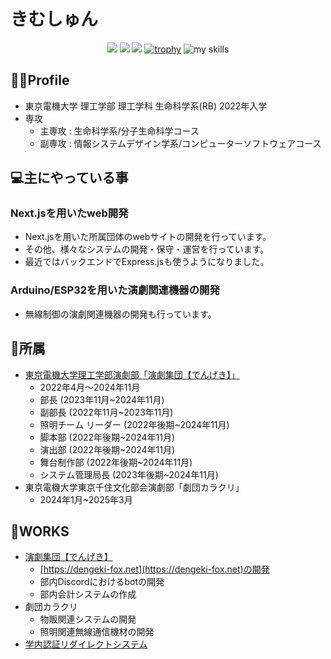 # きむしゅん

<div align="center">

![](http://github-profile-summary-cards.vercel.app/api/cards/most-commit-language?username=kimshun0213kr&theme=radical)
![](http://github-profile-summary-cards.vercel.app/api/cards/profile-details?username=kimshun0213kr&theme=radical)
![](https://github-profile-summary-cards.vercel.app/api/cards/productive-time?username=kimshun0213kr&theme=radical&utcOffset=9)
[![trophy](https://github-profile-trophy.vercel.app/?username=kimshun0213kr&theme=radical&column=4)](https://github.com/ryo-ma/github-profile-trophy)
<img alt="my skills" src="https://skillicons.dev/icons?theme=dark&perline=7&i=c,cs,cpp,java,python,html,css,js,ts,go,react,next,express,vue,vercel,supabase,postgresql,github,ubuntu,arduino,raspberrypi" />
</div>


## 🧚‍♂️Profile
- 東京電機大学 理工学部 理工学科 生命科学系(RB) 2022年入学
- 専攻
  - 主専攻 : 生命科学系/分子生命科学コース
  - 副専攻 : 情報システムデザイン学系/コンピューターソフトウェアコース

## 💻主にやっている事

### Next.jsを用いたweb開発
- Next.jsを用いた所属団体のwebサイトの開発を行っています。
- その他、様々なシステムの開発・保守・運営を行っています。
- 最近ではバックエンドでExpress.jsも使うようになりました。

### Arduino/ESP32を用いた演劇関連機器の開発
- 無線制御の演劇関連機器の開発も行っています。

## 🏫所属
- [東京電機大学理工学部演劇部「演劇集団【でんげき】」](https://dengeki-fox.net/)
  - 2022年4月～2024年11月
  - 部長 (2023年11月~2024年11月)
  - 副部長 (2022年11月~2023年11月)
  - 照明チーム リーダー (2022年後期~2024年11月)
  - 脚本部 (2022年後期~2024年11月)
  - 演出部 (2022年後期~2024年11月)
  - 舞台制作部 (2022年後期~2024年11月)
  - システム管理局長 (2023年後期~2024年11月)
- 東京電機大学東京千住文化部会演劇部「劇団カラクリ」
  - 2024年1月~2025年3月

## 🧰WORKS
- [演劇集団【でんげき】](https://github.com/DENGEKI-TDU)
  - [https://dengeki-fox.net](https://dengeki-fox.net)の開発
  - 部内Discordにおけるbotの開発
  - 部内会計システムの作成
- 劇団カラクリ
  - 物販関連システムの開発
  - 照明関連無線通信機材の開発
- [学内認証リダイレクトシステム](https://tdu-redirect-app.vercel.app)
